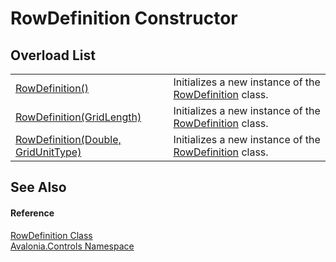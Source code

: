 # RowDefinition Constructor


## Overload List
<table>
<tr>
<td><a href="M_Avalonia_Controls_RowDefinition__ctor">RowDefinition()</a></td>
<td>Initializes a new instance of the <a href="T_Avalonia_Controls_RowDefinition">RowDefinition</a> class.</td>
</tr>
<tr>
<td><a href="M_Avalonia_Controls_RowDefinition__ctor_1">RowDefinition(GridLength)</a></td>
<td>Initializes a new instance of the <a href="T_Avalonia_Controls_RowDefinition">RowDefinition</a> class.</td>
</tr>
<tr>
<td><a href="M_Avalonia_Controls_RowDefinition__ctor_2">RowDefinition(Double, GridUnitType)</a></td>
<td>Initializes a new instance of the <a href="T_Avalonia_Controls_RowDefinition">RowDefinition</a> class.</td>
</tr>
</table>

## See Also


#### Reference
<a href="T_Avalonia_Controls_RowDefinition">RowDefinition Class</a>  
<a href="N_Avalonia_Controls">Avalonia.Controls Namespace</a>  

